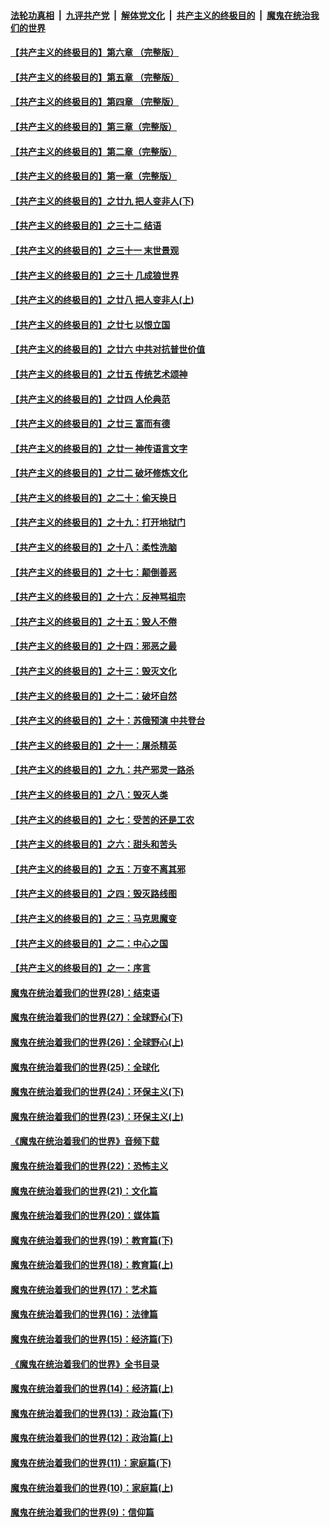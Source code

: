 ####  [法轮功真相](../../../../basic/blob/master/README.md?t=08271952) &nbsp;|&nbsp; [九评共产党](../../../../9ping.md/blob/master/README.md?t=08271952) &nbsp;|&nbsp; [解体党文化](../../../../jtdwh.md/blob/master/README.md?t=08271952)  &nbsp;|&nbsp; [共产主义的终极目的](../../../../gczydzjmd.md/blob/master/README.md?t=08271952) &nbsp;|&nbsp; [魔鬼在统治我们的世界](../../../../mgztzwmdsj.md/blob/master/README.md?t=08271952) 

#### [【共产主义的终极目的】第六章 （完整版）](../pages/nsc422/n11428913.md?t=08271952) 

#### [【共产主义的终极目的】第五章 （完整版）](../pages/nsc422/n11428912.md?t=08271952) 

#### [【共产主义的终极目的】第四章 （完整版）](../pages/nsc422/n11428907.md?t=08271952) 

#### [【共产主义的终极目的】第三章（完整版）](../pages/nsc422/n11428848.md?t=08271952) 

#### [【共产主义的终极目的】第二章（完整版）](../pages/nsc422/n11428831.md?t=08271952) 

#### [【共产主义的终极目的】第一章（完整版）](../pages/nsc422/n11417651.md?t=08271952) 

#### [【共产主义的终极目的】之廿九 把人变非人(下)](../pages/nsc422/n11344140.md?t=08271952) 

#### [【共产主义的终极目的】之三十二 结语](../pages/nsc422/n11360535.md?t=08271952) 

#### [【共产主义的终极目的】之三十一 末世景观](../pages/nsc422/n11351129.md?t=08271952) 

#### [【共产主义的终极目的】之三十 几成狼世界](../pages/nsc422/n11348280.md?t=08271952) 

#### [【共产主义的终极目的】之廿八 把人变非人(上)](../pages/nsc422/n11340492.md?t=08271952) 

#### [【共产主义的终极目的】之廿七 以恨立国](../pages/nsc422/n11336944.md?t=08271952) 

#### [【共产主义的终极目的】之廿六 中共对抗普世价值](../pages/nsc422/n11324785.md?t=08271952) 

#### [【共产主义的终极目的】之廿五 传统艺术颂神](../pages/nsc422/n11296396.md?t=08271952) 

#### [【共产主义的终极目的】之廿四 人伦典范](../pages/nsc422/n11296397.md?t=08271952) 

#### [【共产主义的终极目的】之廿三 富而有德](../pages/nsc422/n11283598.md?t=08271952) 

#### [【共产主义的终极目的】之廿一 神传语言文字](../pages/nsc422/n11263265.md?t=08271952) 

#### [【共产主义的终极目的】之廿二 破坏修炼文化](../pages/nsc422/n11245728.md?t=08271952) 

#### [【共产主义的终极目的】之二十：偷天换日](../pages/nsc422/n11238846.md?t=08271952) 

#### [【共产主义的终极目的】之十九：打开地狱门](../pages/nsc422/n11206376.md?t=08271952) 

#### [【共产主义的终极目的】之十八：柔性洗脑](../pages/nsc422/n11199994.md?t=08271952) 

#### [【共产主义的终极目的】之十七：颠倒善恶](../pages/nsc422/n11179782.md?t=08271952) 

#### [【共产主义的终极目的】之十六：反神骂祖宗](../pages/nsc422/n11166798.md?t=08271952) 

#### [【共产主义的终极目的】之十五：毁人不倦](../pages/nsc422/n11166792.md?t=08271952) 

#### [【共产主义的终极目的】之十四：邪恶之最](../pages/nsc422/n11150249.md?t=08271952) 

#### [【共产主义的终极目的】之十三：毁灭文化](../pages/nsc422/n11135227.md?t=08271952) 

#### [【共产主义的终极目的】之十二：破坏自然](../pages/nsc422/n11135214.md?t=08271952) 

#### [【共产主义的终极目的】之十：苏俄预演 中共登台](../pages/nsc422/n11118424.md?t=08271952) 

#### [【共产主义的终极目的】之十一：屠杀精英](../pages/nsc422/n11118442.md?t=08271952) 

#### [【共产主义的终极目的】之九：共产邪灵一路杀](../pages/nsc422/n11114139.md?t=08271952) 

#### [【共产主义的终极目的】之八：毁灭人类](../pages/nsc422/n11108503.md?t=08271952) 

#### [【共产主义的终极目的】之七：受苦的还是工农](../pages/nsc422/n11101809.md?t=08271952) 

#### [【共产主义的终极目的】之六：甜头和苦头](../pages/nsc422/n11096971.md?t=08271952) 

#### [【共产主义的终极目的】之五：万变不离其邪](../pages/nsc422/n11091285.md?t=08271952) 

#### [【共产主义的终极目的】之四：毁灭路线图](../pages/nsc422/n11086284.md?t=08271952) 

#### [【共产主义的终极目的】之三：马克思魔变](../pages/nsc422/n11061941.md?t=08271952) 

#### [【共产主义的终极目的】之二：中心之国](../pages/nsc422/n11047728.md?t=08271952) 

#### [【共产主义的终极目的】之一：序言](../pages/nsc422/n11086077.md?t=08271952) 

#### [魔鬼在统治着我们的世界(28)：结束语](../pages/nsc422/n10936246.md?t=08271952) 

#### [魔鬼在统治着我们的世界(27)：全球野心(下)](../pages/nsc422/n10928319.md?t=08271952) 

#### [魔鬼在统治着我们的世界(26)：全球野心(上)](../pages/nsc422/n10900318.md?t=08271952) 

#### [魔鬼在统治着我们的世界(25)：全球化](../pages/nsc422/n10788205.md?t=08271952) 

#### [魔鬼在统治着我们的世界(24)：环保主义(下)](../pages/nsc422/n10695307.md?t=08271952) 

#### [魔鬼在统治着我们的世界(23)：环保主义(上)](../pages/nsc422/n10688613.md?t=08271952) 

#### [《魔鬼在统治着我们的世界》音频下载](../pages/nsc422/n10635553.md?t=08271952) 

#### [魔鬼在统治着我们的世界(22)：恐怖主义](../pages/nsc422/n10614727.md?t=08271952) 

#### [魔鬼在统治着我们的世界(21)：文化篇](../pages/nsc422/n10597706.md?t=08271952) 

#### [魔鬼在统治着我们的世界(20)：媒体篇](../pages/nsc422/n10586579.md?t=08271952) 

#### [魔鬼在统治着我们的世界(19)：教育篇(下)](../pages/nsc422/n10564808.md?t=08271952) 

#### [魔鬼在统治着我们的世界(18)：教育篇(上)](../pages/nsc422/n10526970.md?t=08271952) 

#### [魔鬼在统治着我们的世界(17)：艺术篇](../pages/nsc422/n10499093.md?t=08271952) 

#### [魔鬼在统治着我们的世界(16)：法律篇](../pages/nsc422/n10485969.md?t=08271952) 

#### [魔鬼在统治着我们的世界(15)：经济篇(下)](../pages/nsc422/n10469975.md?t=08271952) 

#### [《魔鬼在统治着我们的世界》全书目录](../pages/nsc422/n10464261.md?t=08271952) 

#### [魔鬼在统治着我们的世界(14)：经济篇(上)](../pages/nsc422/n10457370.md?t=08271952) 

#### [魔鬼在统治着我们的世界(13)：政治篇(下)](../pages/nsc422/n10448270.md?t=08271952) 

#### [魔鬼在统治着我们的世界(12)：政治篇(上)](../pages/nsc422/n10444576.md?t=08271952) 

#### [魔鬼在统治着我们的世界(11)：家庭篇(下)](../pages/nsc422/n10440961.md?t=08271952) 

#### [魔鬼在统治着我们的世界(10)：家庭篇(上)](../pages/nsc422/n10435448.md?t=08271952) 

#### [魔鬼在统治着我们的世界(9)：信仰篇](../pages/nsc422/n10432159.md?t=08271952) 

